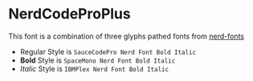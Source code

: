 # NerdCodeProPlus

This font is a combination of three glyphs pathed fonts from [nerd-fonts](https://github.com/ryanoasis/nerd-fonts/)

- Regular Style is `SauceCodePro Nerd Font Bold Italic`
- **Bold** Style is `SpaceMono Nerd Font Bold Italic`
- _Italic_ Style is `IBMPlex Nerd Font Bold Italic`
